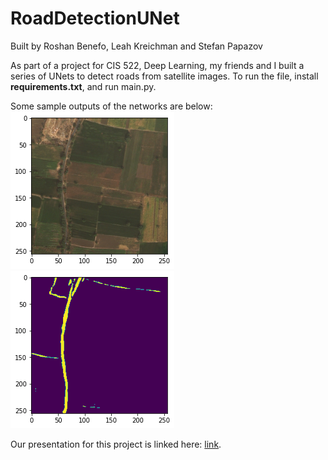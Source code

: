 # RoadDetectionUNet
Built by Roshan Benefo, Leah Kreichman and Stefan Papazov


As part of a project for CIS 522, Deep Learning, my friends and I built a series of UNets to detect roads from satellite images. To run the file, install **requirements.txt**, and run main.py.

Some sample outputs of the networks are below:
![Sample Satellite Image](images/download-5.png)
![Sample Output Mask](images/download-6.png)



Our presentation for this project is linked here: [link](https://docs.google.com/presentation/d/1RyRYoW74qZyarMaEDYOvpE7H6v_WS1GCiBf2xrGbhT8/edit?usp=sharing).

